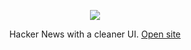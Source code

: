 <p align="center">
  <a href="https://hackernews-kappa.vercel.app" />
    <img src="https://github.com/mickykebe/hackernews/raw/master/public/logo192.png" />
  </a>
</p>

<p align="center">
  Hacker News with a cleaner UI. <a href="https://hackernews-kappa.vercel.app/" target="__blank">Open site</a>
</p>
